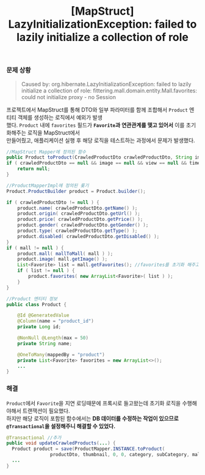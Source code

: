 ﻿---
toc: true
title:  "[MapStruct] LazyInitializationException: failed to lazily initialize a collection of role"
last_modified_at:   2023-09-16
categories : Project
excerpt: ""
image: ""
sitemap :
  changefreq : weekly
  priority : 1.0
use_math: true
published: true
---

### 문제 상황
> Caused by: org.hibernate.LazyInitializationException: failed to lazily initialize a collection of role: fittering.mall.domain.entity.Mall.favorites: could not initialize proxy - no Session

프로젝트에서 MapStruct를 통해 DTO와 일부 파라미터를 함께 조합해서 `Product` 엔티티 객체를 생성하는 로직에서 예외가 발생<br>
했다. `Product` 내에 `favorites` 필드가 **`Favorite`과 연관관계를 맺고 있어서** 이를 초기화해주는 로직을 MapStruct에서<br>
만들어줬고, 애플리케이션 실행 후 해당 로직을 테스트하는 과정에서 문제가 발생했다.<br>
```java
//MapStruct Mapper에 정의된 함수
public Product toProduct(CrawledProductDto crawledProductDto, String image, Integer view, Integer timeView, Category category, SubCategory subCategory, Mall mall) {
if ( crawledProductDto == null && image == null && view == null && timeView == null && category == null && subCategory == null && mall == null ) {
    return null;
}

//ProductMapperImpl에 정의된 롲기
Product.ProductBuilder product = Product.builder();

if ( crawledProductDto != null ) {
    product.name( crawledProductDto.getName() );
    product.origin( crawledProductDto.getUrl() );
    product.price( crawledProductDto.getPrice() );
    product.gender( crawledProductDto.getGender() );
    product.type( crawledProductDto.getType() );
    product.disabled( crawledProductDto.getDisabled() );
}
if ( mall != null ) {
    product.mall( mallToMall( mall ) );
    product.image( mall.getImage() );
    List<Favorite> list = mall.getFavorites(); //favorites를 초기화 해주고 있음
    if ( list != null ) {
        product.favorites( new ArrayList<Favorite>( list ) );
    }
}

//Product 엔티티 정보
public class Product {

    @Id @GeneratedValue
    @Column(name = "product_id")
    private Long id;

    @NonNull @Length(max = 50)
    private String name;

    @OneToMany(mappedBy = "product")
    private List<Favorite> favorites = new ArrayList<>();
    ...
}
```

### 해결
`Product`에서 `Favorite`을 지연 로딩때문에 프록시로 들고왔는데 초기화 로직을 수행해야해서 트랜잭션이 필요했다.<br>
하지만 해당 로직이 포함된 함수에서는 **DB 데이터를 수정하는 작업이 있으므로 `@Transactional`을 설정해주니 해결할 수 있었다.**<br>
```java
@Transactional //추가
public void updateCrawledProducts(...) {
  Product product = save(ProductMapper.INSTANCE.toProduct(
                productDto, thumbnail, 0, 0, category, subCategory, mall));
  ...
}
```
